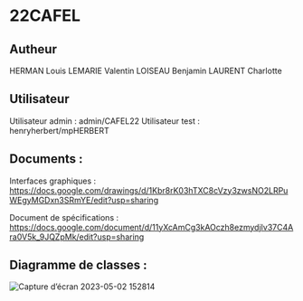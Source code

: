 # 22CAFEL

## Autheur
HERMAN Louis
LEMARIE Valentin
LOISEAU Benjamin
LAURENT Charlotte

## Utilisateur 
Utilisateur admin : admin/CAFEL22
Utilisateur test : henryherbert/mpHERBERT

## Documents :
Interfaces graphiques : https://docs.google.com/drawings/d/1Kbr8rK03hTXC8cVzy3zwsNO2LRPuWEgyMGDxn3SRmYE/edit?usp=sharing

Document de spécifications :  https://docs.google.com/document/d/11yXcAmCg3kAOczh8ezmydjlv37C4Ara0V5k_9JQZpMk/edit?usp=sharing

## Diagramme de classes :
![Capture d’écran 2023-05-02 152814](https://user-images.githubusercontent.com/114416410/235681898-d3a16fdc-ad36-4271-b73c-0dc9a96bc77c.png)
